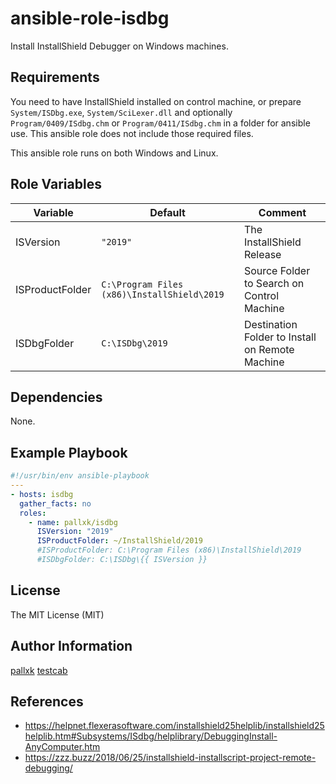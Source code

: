 ansible-role-isdbg
==================

Install InstallShield Debugger on Windows machines.

Requirements
------------

You need to have InstallShield installed on control machine, or prepare `System/ISDbg.exe`, `System/SciLexer.dll` and optionally `Program/0409/ISdbg.chm` or `Program/0411/ISdbg.chm` in a folder for ansible use. This ansible role does not include those required files.

This ansible role runs on both Windows and Linux.

Role Variables
--------------

Variable        | Default  | Comment
--------------- | -------- | -------
ISVersion       | `"2019"` | The InstallShield Release
ISProductFolder | `C:\Program Files (x86)\InstallShield\2019` | Source Folder to Search on Control Machine
ISDbgFolder     | `C:\ISDbg\2019` | Destination Folder to Install on Remote Machine

Dependencies
------------

None.

Example Playbook
----------------

```yaml
#!/usr/bin/env ansible-playbook
---
- hosts: isdbg
  gather_facts: no
  roles:
    - name: pallxk/isdbg
      ISVersion: "2019"
      ISProductFolder: ~/InstallShield/2019
      #ISProductFolder: C:\Program Files (x86)\InstallShield\2019
      #ISDbgFolder: C:\ISDbg\{{ ISVersion }}
```

License
-------

The MIT License (MIT)

Author Information
------------------

[pallxk](https://github.com/pallxk)
[testcab](https://github.com/testcab)


References
----------

* https://helpnet.flexerasoftware.com/installshield25helplib/installshield25helplib.htm#Subsystems/ISdbg/helplibrary/DebuggingInstall-AnyComputer.htm
* https://zzz.buzz/2018/06/25/installshield-installscript-project-remote-debugging/
